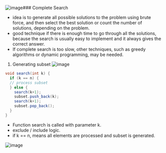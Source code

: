 ![image](https://github.com/user-attachments/assets/70b31475-68bf-4c01-a9de-0f2f3a48d9e5)### Complete Search

- idea is to generate all possible solutions to the problem
using brute force, and then select the best solution or count the number of
solutions, depending on the problem.
-  good technique if there is enough time to go through
all the solutions, because the search is usually easy to implement and it always
gives the correct answer.
-  If complete search is too slow, other techniques, such as
greedy algorithms or dynamic programming, may be needed.

1. Generating subset
   ![image](https://github.com/user-attachments/assets/240ebf3f-9d10-487b-b164-d37599e18b2d)

```java
void search(int k) {
  if (k == n) {
  // process subset
  } else {
    search(k+1);
    subset.push_back(k);
    search(k+1);
    subset.pop_back();
  }
}
```
- Function search is called with parameter k.
- exclude / include logic.
- if k == n, means all elements are processed and subset is generated.

![image](https://github.com/user-attachments/assets/cd39a4f5-283f-44be-aa20-833de2ea5def)

